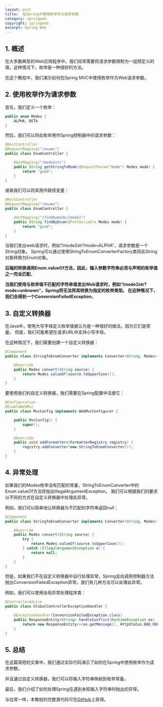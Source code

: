 ```yaml
---
layout: post
title:  在Spring中使用枚举作为请求参数
category: springweb
copyright: springweb
excerpt: Spring Web
---
```


## 1. 概述

在大多数典型的Web应用程序中，我们经常需要将请求参数限制为一组预定义的值，这种情况下，枚举是一种很好的方法。

在这个教程中，我们演示如何在Spring MVC中使用枚举作为Web请求参数。

## 2. 使用枚举作为请求参数

首先，我们定义一个枚举：

```java
public enum Modes {
    ALPHA, BETA
}
```

然后，我们可以将此枚举用作Spring控制器中的请求参数：

```java
@RestController
@RequestMapping("/enums")
public class EnumController {

    @GetMapping("/mode2str")
    public String getStringToMode(@RequestParam("mode") Modes mode) {
        return "good";
    }
}
```

或者我们可以将其用作路径变量：

```java
@RestController
@RequestMapping("/enums")
public class EnumController {

    @GetMapping("/findbymode/{mode}")
    public String findByEnum(@PathVariable Modes mode) {
        return "good";
    }
}
```

当我们发出web请求时，例如“/mode2str?mode=ALPHA”，请求参数是一个String对象。
Spring可以通过使用StringToEnumConverterFactory类将此String对象转换为Enum对象。

**后端的转换调用Enum.valueOf方法，因此，输入参数字符串必须与声明的枚举值之一完全匹配**。

**当我们使用与枚举值不匹配的字符串值发出Web请求时，例如“/mode2str?mode=unknown”，Spring将无法将其转换为指定的枚举类型。
在这种情况下，我们会得到一个ConversionFailedException**。

## 3. 自定义转换器

在Java中，使用大写字母定义枚举值被认为是一种很好的做法，因为它们是常量。
但是，我们可能希望在请求URL中支持小写字母。

在这种情况下，我们需要创建一个自定义转换器：

```java
@Component
public class StringToEnumConverter implements Converter<String, Modes> {

    @Override
    public Modes convert(String source) {
        return Modes.valueOf(source.toUpperCase());
    }
}
```

要使用我们的自定义转换器，我们需要在Spring配置中注册它：

```java
@Configuration
@EnableWebMvc
public class MvcConfig implements WebMvcConfigurer {

    public MvcConfig() {
        super();
    }

    @Override
    public void addFormatters(FormatterRegistry registry) {
        registry.addConverter(new StringToEnumConverter());
    }
}
```

## 4. 异常处理

如果我们的Modes枚举没有匹配的常量，StringToEnumConverter中的Enum.valueOf方法将抛出IllegalArgumentException。
我们可以根据我们的要求以不同的方式在自定义转换器中处理此异常。

例如，我们可以简单地让转换器为不匹配的字符串返回null：

```java
@Component
public class StringToEnumConverter implements Converter<String, Modes> {

    @Override
    public Modes convert(String source) {
        try {
            return Modes.valueOf(source.toUpperCase());
        } catch (IllegalArgumentException e) {
            return null;
        }
    }
}
```

但是，如果我们不在自定义转换器中自行处理异常，Spring会向调用控制器方法抛出ConversionFailedException异常，我们有几种方法可以处理此异常。

例如，我们可以使用全局异常处理程序类：

```java
@ControllerAdvice
public class GlobalControllerExceptionHandler {

    @ExceptionHandler(ConversionFailedException.class)
    public ResponseEntity<String> handleConflict(RuntimeException ex) {
        return new ResponseEntity<>(ex.getMessage(), HttpStatus.BAD_REQUEST);
    }
}
```

## 5. 总结

在这篇简短的文章中，我们通过实际代码演示了如何在Spring中使用枚举作为请求参数。

并且通过自定义转换器，我们可以将输入字符串映射到枚举常量。

最后，我们介绍了如何处理Spring在遇到未知输入字符串时抛出的异常。

与往常一样，本教程的完整源代码可在[GitHub](https://github.com/tuyucheng7/taketoday-tutorial4j/tree/master/spring-web-modules)上获得。